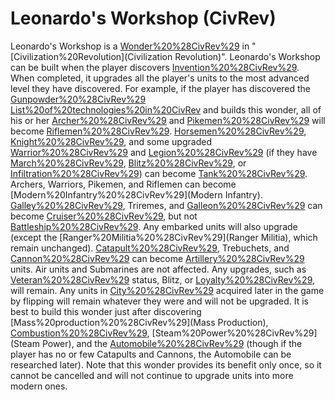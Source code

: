 # Leonardo's Workshop (CivRev)

Leonardo's Workshop is a [Wonder%20%28CivRev%29](wonder) in "[Civilization%20Revolution](Civilization Revolution)".
Leonardo's Workshop can be built when the player discovers [Invention%20%28CivRev%29](Invention). When completed, it upgrades all the player's units to the most advanced level they have discovered. For example, if the player has discovered the [Gunpowder%20%28CivRev%29](Gunpowder) [List%20of%20technologies%20in%20CivRev](technology) and builds this wonder, all of his or her [Archer%20%28CivRev%29](Archers) and [Pikemen%20%28CivRev%29](Pikemen) will become [Riflemen%20%28CivRev%29](Riflemen). [Horsemen%20%28CivRev%29](Horsemen), [Knight%20%28CivRev%29](Knights), and some upgraded [Warrior%20%28CivRev%29](Warriors) and [Legion%20%28CivRev%29](Legions) (if they have [March%20%28CivRev%29](March), [Blitz%20%28CivRev%29](Blitz), or [Infiltration%20%28CivRev%29](Infiltration)) can become [Tank%20%28CivRev%29](Tanks). Archers, Warriors, Pikemen, and Riflemen can become [Modern%20Infantry%20%28CivRev%29](Modern Infantry). [Galley%20%28CivRev%29](Galleys), Triremes, and [Galleon%20%28CivRev%29](Galleons) can become [Cruiser%20%28CivRev%29](Cruisers), but not [Battleship%20%28CivRev%29](Battleships). Any embarked units will also upgrade (except the [Ranger%20Militia%20%28CivRev%29](Ranger Militia), which remain unchanged). [Catapult%20%28CivRev%29](Catapults), Trebuchets, and [Cannon%20%28CivRev%29](Cannons) can become [Artillery%20%28CivRev%29](Artillery) units. Air units and Submarines are not affected.
Any upgrades, such as [Veteran%20%28CivRev%29](veteran) status, Blitz, or [Loyalty%20%28CivRev%29](Loyalty), will remain. Any units in [City%20%28CivRev%29](cities) acquired later in the game by flipping will remain whatever they were and will not be upgraded.
It is best to build this wonder just after discovering [Mass%20production%20%28CivRev%29](Mass Production), [Combustion%20%28CivRev%29](Combustion), [Steam%20Power%20%28CivRev%29](Steam Power), and the [Automobile%20%28CivRev%29](Automobile) (though if the player has no or few Catapults and Cannons, the Automobile can be researched later).
Note that this wonder provides its benefit only once, so it cannot be cancelled and will not continue to upgrade units into more modern ones.